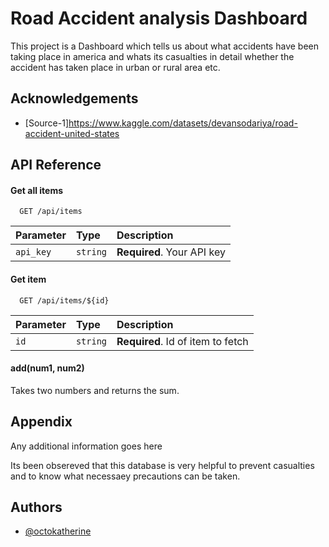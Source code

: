
# Road Accident  analysis Dashboard

This project is a Dashboard which tells us about what accidents have been taking place in america and whats its casualties in detail whether the accident has taken place in urban or rural area etc.
## Acknowledgements

 - [Source-1]https://www.kaggle.com/datasets/devansodariya/road-accident-united-states
 

## API Reference

#### Get all items

```http
  GET /api/items
```

| Parameter | Type     | Description                |
| :-------- | :------- | :------------------------- |
| `api_key` | `string` | **Required**. Your API key |

#### Get item

```http
  GET /api/items/${id}
```

| Parameter | Type     | Description                       |
| :-------- | :------- | :-------------------------------- |
| `id`      | `string` | **Required**. Id of item to fetch |

#### add(num1, num2)

Takes two numbers and returns the sum.


## Appendix

Any additional information goes here

Its been obsereved that this database is very helpful to prevent casualties and to know what necessaey precautions can be taken.
## Authors

- [@octokatherine](https://www.github.com/octokatherine)

